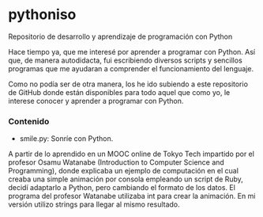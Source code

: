 # pythoniso
Repositorio de desarrollo y aprendizaje de programación con Python

Hace tiempo ya, que me interesé por aprender a programar con Python. Así que, de manera autodidacta, fui escribiendo diversos scripts y sencillos programas que me ayudaran a comprender el funcionamiento del lenguaje.

Como no podía ser de otra manera, los he ido subiendo a este repositorio de GitHub donde están disponibles para todo aquel que como yo, le interese conocer y aprender a programar con Python.

### Contenido

- smile.py: Sonríe con Python.

A partir de lo aprendido en un MOOC online de Tokyo Tech impartido por el profesor Osamu Watanabe (Introduction to Computer Science and Programming), donde explicaba un ejemplo de computación en el cual creaba una simple animación por consola empleando un script de Ruby, decidí adaptarlo a Python, pero cambiando el formato de los datos. El programa del profesor Watanabe utilizaba int para crear la animación. En mi versión utilizo strings para llegar al mismo resultado.

